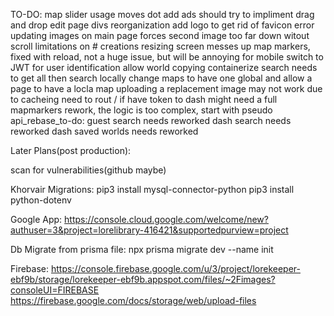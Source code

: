 TO-DO:
map slider usage moves dot
add ads
should try to impliment drag and drop edit page divs reorganization
add logo to get rid of favicon error
updating images on main page forces second image too far down witout scroll
limitations on # creations
resizing screen messes up map markers, fixed with reload, not a huge issue, but will be annoying for mobile
switch to JWT for user identification
allow world copying
containerize
search needs to get all then search locally
change maps to have one global and allow a page to have a locla map
uploading a replacement image may not work due to cacheing
need to rout / if have token to dash
might need a full mapmarkers rework, the logic is too complex, start with pseudo
api_rebase_to-do:
guest search needs reworked
dash search needs reworked
dash saved worlds needs reworked

Later Plans(post production):

scan for vulnerabilities(github maybe)

Khorvair Migrations:
pip3 install mysql-connector-python
pip3 install python-dotenv

Google App:
https://console.cloud.google.com/welcome/new?authuser=3&project=lorelibrary-416421&supportedpurview=project

Db Migrate from prisma file:
npx prisma migrate dev --name init

Firebase:
https://console.firebase.google.com/u/3/project/lorekeeper-ebf9b/storage/lorekeeper-ebf9b.appspot.com/files/~2Fimages?consoleUI=FIREBASE
https://firebase.google.com/docs/storage/web/upload-files
